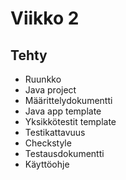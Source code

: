 # Viikko 2

## Tehty
- Ruunkko  
- Java project  
- Määrittelydokumentti  
- Java app template
- Yksikkötestit template  
- Testikattavuus  
- Checkstyle  
- Testausdokumentti  
- Käyttöohje  
